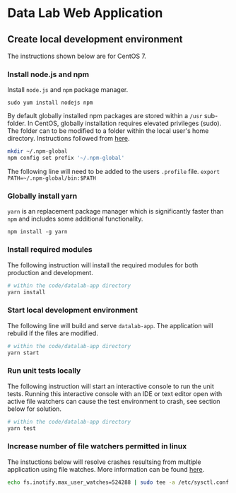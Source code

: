 # Data Lab Web Application

## Create local development environment

The instructions shown below are for CentOS 7.

### Install node.js and npm

Install `node.js` and `npm` package manager.

`sudo yum install nodejs npm`

By default globally installed npm packages are stored within a `/usr`
sub-folder. In CentOS, globally installation requires elevated privileges
(sudo). The folder can to be modified to a folder within the local user's
home directory. Instructions followed from
[here](https://docs.npmjs.com/getting-started/fixing-npm-permissions).

```bash
mkdir ~/.npm-global
npm config set prefix '~/.npm-global'
```

The following line will need to be added to the users `.profile` file.
`export PATH=~/.npm-global/bin:$PATH`

### Globally install yarn

`yarn` is an replacement package manager which is significantly faster
than `npm` and includes some additional functionality.

`npm install -g yarn`

### Install required modules

The following instruction will install the required modules for both
production and development.

```bash
# within the code/datalab-app directory
yarn install
```

### Start local development environment

The following line will build and serve `datalab-app`. The application will rebuild if
the files are modified.

```bash
# within the code/datalab-app directory
yarn start
```

### Run unit tests locally

The following instruction will start an interactive console to run the unit
tests. Running this interactive console with an IDE or text editor open with
active file watchers can cause the test environment to crash, see section
below for solution.

```bash
# within the code/datalab-app directory
yarn test
```

### Increase number of file watchers permitted in linux

The instuctions below will resolve crashes resultsing from multiple
application using file watches. More information can be found
[here](https://github.com/guard/listen/wiki/Increasing-the-amount-of-inotify-watchers).

```bash
echo fs.inotify.max_user_watches=524288 | sudo tee -a /etc/sysctl.conf && sudo sysctl -p
```